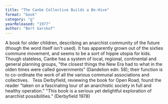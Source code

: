 ```yaml
---
title: "The Canbe Collective Builds a Be-Hive"
format: "book"
category: "g"
yearReleased: "1977"
author: "Bert Garskof"
---
```

A book for older children, describing an anarchist community of the future (though the word itself isn't used). It has apparently grown out of the sixties commune movement, and seems to be a sort of hippie utopia for kids. Though stateless, Canbe has a system of local, regional, continental and general planning groups,  "the closest things the New Era had to what in the olden times were called governments" (Dandelion edn: 58); their function is to co-ordinate the work of all the various communal associations and collectives.
 
Tess Derbyfield, reviewing the book for  Open Road, found the reader "taken on a fascinating tour of an anarchistic  society in full and healthy operation." "This book is a serious yet delightful  exploration of anarchist possibilities." (Derbyfield 1978)
